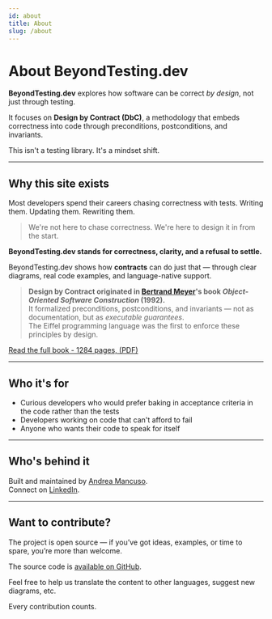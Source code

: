 ```yaml
---
id: about
title: About
slug: /about
---
```


# About BeyondTesting.dev

**BeyondTesting.dev** explores how software can be correct _by design_, not just through testing.

It focuses on **Design by Contract (DbC)**, a methodology that embeds correctness into code through preconditions, postconditions, and invariants.

This isn't a testing library. It's a mindset shift.

---

## Why this site exists

Most developers spend their careers chasing correctness with tests. Writing them. Updating them. Rewriting them.

> We're not here to chase correctness. We're here to design it in from the start.

**BeyondTesting.dev stands for correctness, clarity, and a refusal to settle.**

BeyondTesting.dev shows how **contracts** can do just that — through clear diagrams, real code examples, and language-native support.

> **Design by Contract originated in [Bertrand Meyer](https://bertrandmeyer.com/)'s book _Object-Oriented Software Construction_ (1992).**  
> It formalized preconditions, postconditions, and invariants — not as documentation, but as _executable guarantees_.  
> The Eiffel programming language was the first to enforce these principles by design.

[Read the full book - 1284 pages, (PDF)](https://bertrandmeyer.com/wp-content/upLoads/OOSC2.pdf)

---

## Who it's for

- Curious developers who would prefer baking in acceptance criteria in the code rather than the tests
- Developers working on code that can't afford to fail
- Anyone who wants their code to speak for itself

---

## Who's behind it

Built and maintained by [Andrea Mancuso](https://github.com/andreamancuso).  
Connect on [LinkedIn](https://www.linkedin.com/in/andrea-m-95ba44185/).

---

## Want to contribute?

The project is open source — if you’ve got ideas, examples, or time to spare, you’re more than welcome.

The source code is [available on GitHub](https://github.com/beyondtesting-dev/beyondtesting.dev).

Feel free to help us translate the content to other languages, suggest new diagrams, etc.

Every contribution counts.
